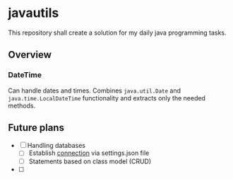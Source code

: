 # javautils

This repository shall create a solution for my daily java programming tasks.

## Overview

### DateTime

Can handle dates and times. Combines `java.util.Date` and `java.time.LocalDateTime` functionality and extracts only the needed methods.

## Future plans

- [ ] Handling databases
    - [ ] Establish [connection](https://www.javatpoint.com/steps-to-connect-to-the-database-in-java) via settings.json file
    - [ ] Statements based on class model (CRUD)
    
- [ ] 